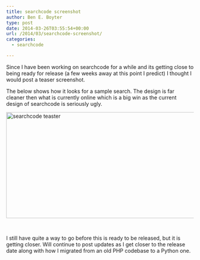 ```yaml
---
title: searchcode screenshot
author: Ben E. Boyter
type: post
date: 2014-03-26T03:55:54+00:00
url: /2014/03/searchcode-screenshot/
categories:
  - searchcode

---
```

Since I have been working on searchcode for a while and its getting close to being ready for release (a few weeks away at this point I predict) I thought I would post a teaser screenshot.

The below shows how it looks for a sample search. The design is far cleaner then what is currently online which is a big win as the current design of searchcode is seriously ugly.

[<img class="alignnone size-large wp-image-914" alt="searchcode teaster" src="http://www.boyter.org/wp-content/uploads/2014/03/searchcodescreenshot-1024x557.png" width="525" height="285" srcset="http://localhost/boyter.org/wp-content/uploads/2014/03/searchcodescreenshot-1024x557.png 1024w, http://localhost/boyter.org/wp-content/uploads/2014/03/searchcodescreenshot-300x163.png 300w" sizes="(max-width: 525px) 100vw, 525px" />][1]

&nbsp;

I still have quite a way to go before this is ready to be released, but it is getting closer. Will continue to post updates as I get closer to the release date along with how I migrated from an old PHP codebase to a Python one.

 [1]: http://www.boyter.org/wp-content/uploads/2014/03/searchcodescreenshot.png